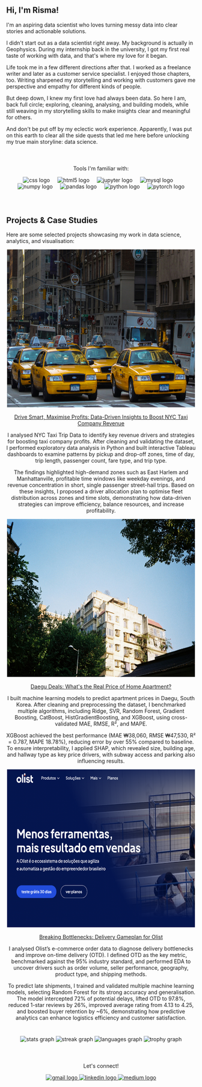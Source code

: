 <br clear="both">

<h2 align="left">
  <a href="https://rismawidiya.github.io" style="text-decoration:none; color:inherit;">Hi, I'm Risma!</a>
</h2>

<p>
I'm an aspiring data scientist who loves turning messy data into clear stories and actionable solutions.
</p>
  
<p>
I didn't start out as a data scientist right away. My background is actually in Geophysics. During my internship back in the university, I got my first real taste of working with data, and that's where my love for it began.
</p>

<p>
Life took me in a few different directions after that. I worked as a freelance writer and later as a customer service specialist. I enjoyed those chapters, too. Writing sharpened my storytelling and working with customers gave me perspective and empathy for different kinds of people.</p>

<p>But deep down, I knew my first love had always been data. So here I am, back full circle; exploring, cleaning, analysing, and building models, while still weaving in my storytelling skills to make insights clear and meaningful for others.</p>

<p>And don't be put off by my eclectic work experience. Apparently, I was put on this earth to clear all the side quests that led me here before unlocking my true main storyline: data science.</p>

###

<br clear="both">

<div align="center">
  <p>Tools I'm familiar with:</p>
</div>
<!-- Horizontal icons using a table -->
<div align="center">
  <img src="https://img.shields.io/badge/CSS-1572B6?logo=css&logoColor=white&style=for-the-badge" height="60" alt="css logo"  />
  <img width="12" />
  <img src="https://img.shields.io/badge/HTML5-E34F26?logo=html5&logoColor=white&style=for-the-badge" height="60" alt="html5 logo"  />
  <img width="12" />
  <img src="https://img.shields.io/badge/Jupyter-F37626?logo=jupyter&logoColor=black&style=for-the-badge" height="60" alt="jupyter logo"  />
  <img width="12" />
  <img src="https://img.shields.io/badge/MySQL-4479A1?logo=mysql&logoColor=white&style=for-the-badge" height="60" alt="mysql logo"  />
  <img width="12" />
  <img src="https://img.shields.io/badge/NumPy-013243?logo=numpy&logoColor=white&style=for-the-badge" height="60" alt="numpy logo"  />
  <img width="12" />
  <img src="https://img.shields.io/badge/pandas-150458?logo=pandas&logoColor=white&style=for-the-badge" height="60" alt="pandas logo"  />
  <img width="12" />
  <img src="https://img.shields.io/badge/Python-3776AB?logo=python&logoColor=white&style=for-the-badge" height="60" alt="python logo"  />
  <img width="12" />
  <img src="https://img.shields.io/badge/PyTorch-EE4C2C?logo=pytorch&logoColor=white&style=for-the-badge" height="60" alt="pytorch logo"  />
</div>

###

<br clear="both">

<h2 align="left">Projects & Case Studies</h2>

<p>Here are some selected projects showcasing my work in data science, analytics, and visualisation:</p>

<div align="center">

  <!-- Project 1 -->
  <a href="https://github.com/rismawidiya/Module-02-Capstone-Risma" target="_blank">
    <img src="https://raw.githubusercontent.com/rismawidiya/Risma/refs/heads/main/images/project1.jpg" width="500" height="420" alt="NYC Taxi Project" />
    <p>Drive Smart, Maximise Profits: Data-Driven Insights to Boost NYC Taxi Company Revenue</p>
  </a>
  <p>I analysed NYC Taxi Trip Data to identify key revenue drivers and strategies for boosting taxi company profits. After cleaning and validating the dataset, I performed exploratory data analysis in Python and built interactive Tableau dashboards to examine patterns by pickup and drop-off zones, time of day, trip length, passenger count, fare type, and trip type. </p>
  <p>The findings highlighted high-demand zones such as East Harlem and Manhattanville, profitable time windows like weekday evenings, and revenue concentration in short, single passenger street-hail trips. Based on these insights, I proposed a driver allocation plan to optimise fleet distribution across zones and time slots, demonstrating how data-driven strategies can improve efficiency, balance resources, and increase profitability.</p>

  <!-- Project 2 -->
  <a href="https://github.com/rismawidiya/Module-03-Capstone-Risma" target="_blank">
    <img src="https://raw.githubusercontent.com/rismawidiya/Risma/refs/heads/main/images/project2.jpg" width="500" height="420" alt="Daegu Apartment Project" />
    <p>Daegu Deals: What's the Real Price of Home Apartment?</p>
  </a>
  <p>I built machine learning models to predict apartment prices in Daegu, South Korea. After cleaning and preprocessing the dataset, I benchmarked multiple algorithms, including Ridge, SVR, Random Forest, Gradient Boosting, CatBoost, HistGradientBoosting, and XGBoost, using cross-validated MAE, RMSE, R², and MAPE.</p>
  <p>XGBoost achieved the best performance (MAE ₩38,060, RMSE ₩47,530, R² = 0.787, MAPE 18.78%), reducing error by over 55% compared to baseline. To ensure interpretability, I applied SHAP, which revealed size, building age, and hallway type as key price drivers, with subway access and parking also influencing results.</p>

  <!-- Project 3 -->
  <a href="https://github.com/rismawidiya/Final-Project-Olist" target="_blank">
    <img src="https://raw.githubusercontent.com/rismawidiya/Risma/refs/heads/main/images/project3.png" width="500" height="420" alt="Olist Project" />
    <p>Breaking Bottlenecks: Delivery Gameplan for Olist</p>
  </a>
  <p>I analysed Olist’s e-commerce order data to diagnose delivery bottlenecks and improve on-time delivery (OTD). I defined OTD as the key metric, benchmarked against the
95% industry standard, and performed EDA to uncover drivers such as order volume, seller performance, geography, product type, and shipping methods.</p>
  <p>To predict late shipments, I trained and validated multiple machine learning models, selecting Random Forest for its strong accuracy and generalisation. The model intercepted 72% of potential delays, lifted OTD to 97.8%, reduced 1-star reviews by 26%, improved average rating from 4.13 to 4.25, and boosted buyer retention by ~6%, demonstrating how predictive analytics can enhance logistics efficiency and customer satisfaction.</p>

</div>

###

<br clear="both">

<div align="center">
  <img src="https://github-readme-stats.vercel.app/api?username=rismawidiya&hide_title=true&hide_rank=false&show_icons=true&include_all_commits=true&count_private=true&disable_animations=false&theme=rose_pine&locale=en&hide_border=true&order=1" height="150" alt="stats graph"  />
  <img src="https://streak-stats.demolab.com?user=rismawidiya&locale=en&mode=daily&theme=rose_pine&hide_border=true&border_radius=5&date_format=j%20M%5B%20Y%5D&order=3" height="150" alt="streak graph"  />
  <img src="https://github-readme-stats.vercel.app/api/top-langs?username=rismawidiya&locale=en&hide_title=true&layout=compact&card_width=320&langs_count=5&theme=rose_pine&hide_border=true&order=2" height="150" alt="languages graph"  />
  <img src="https://github-profile-trophy.vercel.app?username=rismawidiya&theme=kimbie_dark&column=-1&row=1&margin-w=8&margin-h=8&no-bg=true&no-frame=true&order=4" height="150" alt="trophy graph"  />
</div>

###

<br clear="both">

<div align="center">
  <p>Let's connect!</p>
</div>

<div align="center">
  <a href="mailto:rismawidiya01@gmail.com" target="_blank">
    <img src="https://img.shields.io/static/v1?message=Gmail&logo=gmail&label=&color=D14836&logoColor=white&labelColor=&style=for-the-badge" height="35" alt="gmail logo"  />
  </a>
  <a href="https://www.linkedin.com/in/rismawidiya/" target="_blank">
    <img src="https://img.shields.io/static/v1?message=LinkedIn&logo=linkedin&label=&color=0077B5&logoColor=white&labelColor=&style=for-the-badge" height="35" alt="linkedin logo"  />
  </a>
  <a href="https://medium.com/@rismawidiya01" target="_blank">
    <img src="https://img.shields.io/static/v1?message=Medium&logo=medium&label=&color=12100E&logoColor=white&labelColor=&style=for-the-badge" height="35" alt="medium logo"  />
  </a>
</div>
